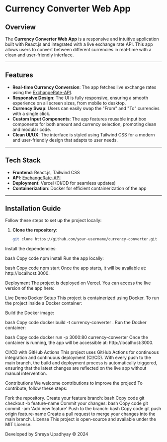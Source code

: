 # **Currency Converter Web App**

## **Overview**

The **Currency Converter Web App** is a responsive and intuitive application built with React.js and integrated with a live exchange rate API. This app allows users to convert between different currencies in real-time with a clean and user-friendly interface.

---

## **Features**

- **Real-time Currency Conversion**: The app fetches live exchange rates using the [ExchangeRate-API](https://www.exchangerate-api.com/).
- **Responsive Design**: The UI is fully responsive, ensuring a smooth experience on all screen sizes, from mobile to desktop.
- **Currency Swap**: Users can easily swap the "From" and "To" currencies with a single click.
- **Custom Input Components**: The app features reusable input box components for both amount and currency selection, promoting clean and modular code.
- **Clean UI/UX**: The interface is styled using Tailwind CSS for a modern and user-friendly design that adapts to user needs.

---

## **Tech Stack**

- **Frontend**: React.js, Tailwind CSS
- **API**: [ExchangeRate-API](https://www.exchangerate-api.com/)
- **Deployment**: Vercel (CI/CD for seamless updates)
- **Containerization**: Docker for efficient containerization of the app

---

## **Installation Guide**

Follow these steps to set up the project locally:

1. **Clone the repository**:
   ```bash
   git clone https://github.com/your-username/currency-converter.git
Install the dependencies:

bash
Copy code
npm install
Run the app locally:

bash
Copy code
npm start
Once the app starts, it will be available at: http://localhost:3000.

Deployment
The project is deployed on Vercel. You can access the live version of the app here:

Live Demo
Docker Setup
This project is containerized using Docker. To run the project inside a Docker container:

Build the Docker image:

bash
Copy code
docker build -t currency-converter .
Run the Docker container:

bash
Copy code
docker run -p 3000:80 currency-converter
Once the container is running, the app will be accessible at: http://localhost:3000.

CI/CD with GitHub Actions
This project uses GitHub Actions for continuous integration and continuous deployment (CI/CD). With every push to the main branch, the build and deployment process is automatically triggered, ensuring that the latest changes are reflected on the live app without manual intervention.

Contributions
We welcome contributions to improve the project! To contribute, follow these steps:

Fork the repository.
Create your feature branch:
bash
Copy code
git checkout -b feature-name
Commit your changes:
bash
Copy code
git commit -am 'Add new feature'
Push to the branch:
bash
Copy code
git push origin feature-name
Create a pull request to merge your changes into the main branch.
License
This project is open-source and available under the MIT License.

Developed by Shreya Upadhyay © 2024
